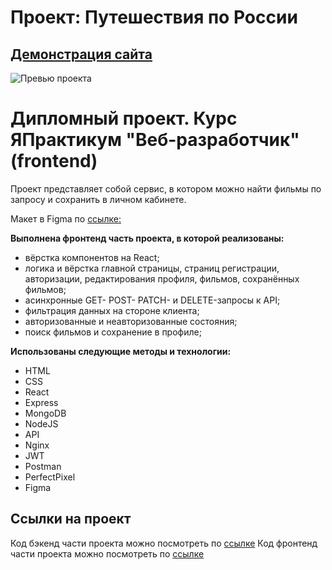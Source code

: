 # Проект: Путешествия по России

## [Демонстрация сайта](https://movies.marusillda.nomoreparties.sbs)

![Превью проекта]()

#  Дипломный проект. Курс ЯПрактикум "Веб-разработчик" (frontend)

Проект представляет собой сервис, в котором можно найти фильмы по запросу и сохранить в личном кабинете.

Макет в Figma по [ссылке:](https://disk.yandex.ru/d/rCWxnXTRqKTiTg)

**Выполнена фронтенд часть проекта, в которой реализованы:** 
* вёрстка компонентов на React;
* логика и вёрстка главной страницы, страниц регистрации, авторизации, редактирования профиля, фильмов, сохранённых фильмов;
* асинхронные GET- POST- PATCH- и DELETE-запросы к API;
* фильтрация данных на стороне клиента;
* авторизованные и неавторизованные состояния;
* поиск фильмов и сохранение в профиле;

**Использованы следующие методы и технологии:**
  * HTML
  * CSS
  * React
  * Express
  * MongoDB
  * NodeJS
  * API
  * Nginx
  * JWT
  * Postman
  * PerfectPixel
  * Figma

## Ссылки на проект
Код бэкенд части проекта можно посмотреть по [ссылке](https://github.com/marusillda/movies-explorer-api)
Код фронтенд части проекта можно посмотреть по [ссылке](https://github.com/marusillda/movies-explorer-frontend)
